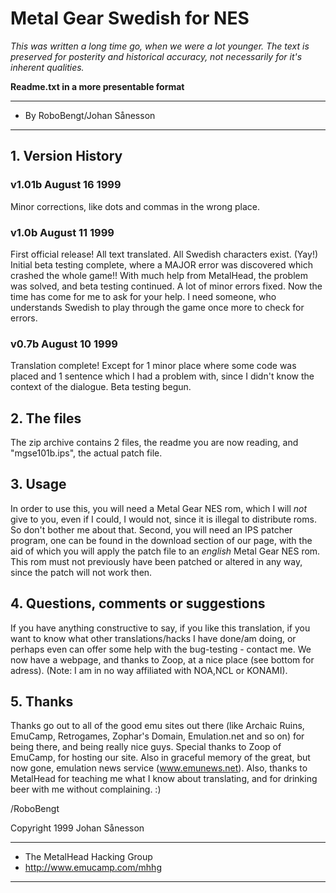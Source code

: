# Metal Gear Swedish for NES

*This was written a long time go, when we were a lot younger. The text is preserved for posterity and historical accuracy, not necessarily for it's inherent qualities.*

**Readme.txt in a more presentable format** 

*****************************
* By RoboBengt/Johan Sånesson
*****************************


## 1. Version History

### v1.01b August 16 1999
Minor corrections, like dots and commas in the wrong place.


### v1.0b August 11 1999
First official release! All text translated. All Swedish characters exist. (Yay!)
Initial beta testing complete, where a MAJOR error was discovered which crashed the whole 
game!! With much help from MetalHead, the problem was solved, and beta testing continued. 
A lot of minor errors fixed. Now the time has come for me to ask for your help. I need 
someone, who understands Swedish to play through the game once more to check for errors. 



### v0.7b August 10 1999
Translation complete! Except for 1 minor place where some code was placed and 1 sentence 
which I had a problem with, since I didn't know the context of the dialogue. Beta testing 
begun.



## 2. The files
The zip archive contains 2 files, the readme you are now reading, and "mgse101b.ips", the
actual patch file.


## 3. Usage
In order to use this, you will need a Metal Gear NES rom, which I will _not_ give to you,
even if I could, I would not, since it is illegal to distribute roms. So don't bother
me about that. Second, you will need an IPS patcher program, one can be found in the 
download section of our page, with the aid of which you will apply the patch
file to an _english_ Metal Gear NES rom. This rom must not previously have been patched 
or altered in any way, since the patch will not work then.


## 4. Questions, comments or suggestions
If you have anything constructive to say, if you like this translation, if you want to
know what other translations/hacks I have done/am doing, or perhaps even can offer some
help with the bug-testing - contact me.
We now have a webpage, and thanks to Zoop, at a nice place (see bottom for adress).
(Note: I am in no way affiliated with NOA,NCL or KONAMI).


## 5. Thanks
Thanks go out to all of the good emu sites out there (like Archaic Ruins, EmuCamp, 
Retrogames, Zophar's Domain, Emulation.net and so on) for being there, and being really 
nice guys. Special thanks to Zoop of EmuCamp, for hosting our site. Also in graceful 
memory of the great, but now gone, emulation news service (www.emunews.net).
Also, thanks to MetalHead for teaching me what I know about translating, and for
drinking beer with me without complaining. :)

/RoboBengt



Copyright 1999
Johan Sånesson

*****************************
* The MetalHead Hacking Group
* http://www.emucamp.com/mhhg
*****************************
